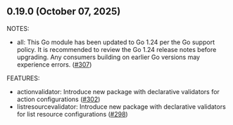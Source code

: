 ## 0.19.0 (October 07, 2025)

NOTES:

* all: This Go module has been updated to Go 1.24 per the Go support policy. It is recommended to review the Go 1.24 release notes before upgrading. Any consumers building on earlier Go versions may experience errors. ([#307](https://github.com/hashicorp/terraform-plugin-framework-validators/issues/307))

FEATURES:

* actionvalidator: Introduce new package with declarative validators for action configurations ([#302](https://github.com/hashicorp/terraform-plugin-framework-validators/issues/302))
* listresourcevalidator: Introduce new package with declarative validators for list resource configurations ([#298](https://github.com/hashicorp/terraform-plugin-framework-validators/issues/298))

